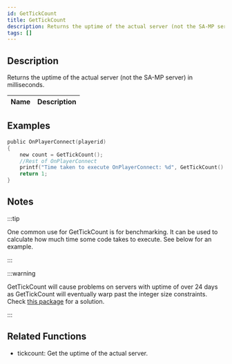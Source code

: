 ```yaml
---
id: GetTickCount
title: GetTickCount
description: Returns the uptime of the actual server (not the SA-MP server) in milliseconds.
tags: []
---
```


## Description

Returns the uptime of the actual server (not the SA-MP server) in milliseconds.

| Name | Description |
| ---- | ----------- |


## Examples

```c
public OnPlayerConnect(playerid)
{
    new count = GetTickCount();
    //Rest of OnPlayerConnect
    printf("Time taken to execute OnPlayerConnect: %d", GetTickCount() - count);
    return 1;
}
```

## Notes

:::tip

One common use for GetTickCount is for benchmarking. It can be used to calculate how much time some code takes to execute. See below for an example.

:::

:::warning

GetTickCount will cause problems on servers with uptime of over 24 days as GetTickCount will eventually warp past the integer size constraints. Check [this package](https://github.com/ScavengeSurvive/tick-difference) for a solution.

:::

## Related Functions

- tickcount: Get the uptime of the actual server.
